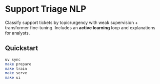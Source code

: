 # Support Triage NLP

Classify support tickets by topic/urgency with weak supervision + transformer fine-tuning.
Includes an **active learning** loop and explanations for analysts.

## Quickstart
```bash
uv sync
make prepare
make train
make serve
make ui
